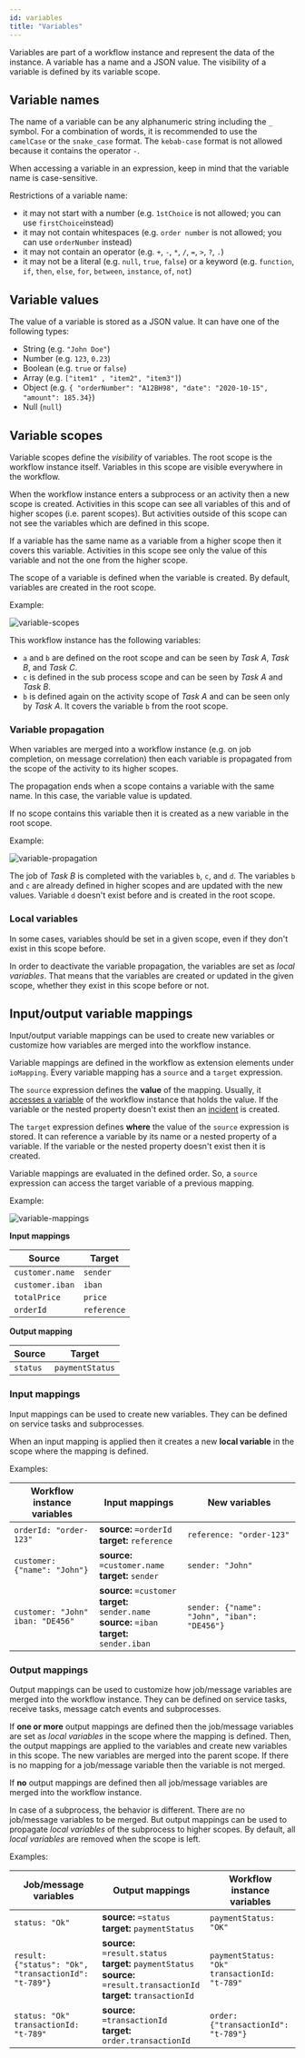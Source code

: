 ```yaml
---
id: variables
title: "Variables"
---
```


Variables are part of a workflow instance and represent the data of the instance. A variable has a name and a JSON value. The visibility of a variable is defined by its variable scope.

## Variable names

The name of a variable can be any alphanumeric string including the `_` symbol. For a combination of words, it is recommended to use the `camelCase` or the `snake_case` format. The `kebab-case` format is not allowed because it contains the operator `-`.

When accessing a variable in an expression, keep in mind that the variable name is case-sensitive.

Restrictions of a variable name:

- it may not start with a number (e.g. `1stChoice` is not allowed; you can use `firstChoice`instead)
- it may not contain whitespaces (e.g. `order number` is not allowed; you can use `orderNumber` instead)
- it may not contain an operator (e.g. `+`, `-`, `*`, `/`, `=`, `>`, `?`, `.`)
- it may not be a literal (e.g. `null`, `true`, `false`) or a keyword (e.g. `function`, `if`, `then`, `else`, `for`, `between`, `instance`, `of`, `not`)

## Variable values

The value of a variable is stored as a JSON value. It can have one of the following types:

- String (e.g. `"John Doe"`)
- Number (e.g. `123`, `0.23`)
- Boolean (e.g. `true` or `false`)
- Array (e.g. `["item1" , "item2", "item3"]`)
- Object (e.g. `{ "orderNumber": "A12BH98", "date": "2020-10-15", "amount": 185.34}`)
- Null (`null`)

## Variable scopes

Variable scopes define the _visibility_ of variables. The root scope is the workflow instance itself. Variables in this scope are visible everywhere in the workflow.

When the workflow instance enters a subprocess or an activity then a new scope is created. Activities in this scope can see all variables of this and of higher scopes (i.e. parent scopes). But activities outside of this scope can not see the variables which are defined in this scope.

If a variable has the same name as a variable from a higher scope then it covers this variable. Activities in this scope see only the value of this variable and not the one from the higher scope.

The scope of a variable is defined when the variable is created. By default, variables are created in the root scope.

Example:

![variable-scopes](assets/variable-scopes.png)

This workflow instance has the following variables:

- `a` and `b` are defined on the root scope and can be seen by _Task A_, _Task B_, and _Task C_.
- `c` is defined in the sub process scope and can be seen by _Task A_ and _Task B_.
- `b` is defined again on the activity scope of _Task A_ and can be seen only by _Task A_. It covers the variable `b` from the root scope.

### Variable propagation

When variables are merged into a workflow instance (e.g. on job completion, on message correlation) then each variable is propagated from the scope of the activity to its higher scopes.

The propagation ends when a scope contains a variable with the same name. In this case, the variable value is updated.

If no scope contains this variable then it is created as a new variable in the root scope.

Example:

![variable-propagation](assets/variable-propagation.png)

The job of _Task B_ is completed with the variables `b`, `c`, and `d`. The variables `b` and `c` are already defined in higher scopes and are updated with the new values. Variable `d` doesn't exist before and is created in the root scope.

### Local variables

In some cases, variables should be set in a given scope, even if they don't exist in this scope before.

In order to deactivate the variable propagation, the variables are set as _local variables_. That means that the variables are created or updated in the given scope, whether they exist in this scope before or not.

## Input/output variable mappings

Input/output variable mappings can be used to create new variables or customize how variables are merged into the workflow instance.

Variable mappings are defined in the workflow as extension elements under `ioMapping`. Every variable mapping has a `source` and a `target` expression.

The `source` expression defines the **value** of the mapping. Usually, it [accesses a variable](expressions.md#access-variables) of the workflow instance that holds the value. If the variable or the nested property doesn't exist then an [incident](incidents.md) is created.

The `target` expression defines **where** the value of the `source` expression is stored. It can reference a variable by its name or a nested property of a variable. If the variable or the nested property doesn't exist then it is created.

Variable mappings are evaluated in the defined order. So, a `source` expression can access the target variable of a previous mapping.

Example:

![variable-mappings](assets/variable-mappings.png)

**Input mappings**

| Source          | Target      |
| --------------- | ----------- |
| `customer.name` | `sender`    |
| `customer.iban` | `iban`      |
| `totalPrice`    | `price`     |
| `orderId`       | `reference` |

**Output mapping**

| Source   | Target          |
| -------- | --------------- |
| `status` | `paymentStatus` |

### Input mappings

Input mappings can be used to create new variables. They can be defined on service tasks and subprocesses.

When an input mapping is applied then it creates a new **local variable** in the scope where the mapping is defined.

Examples:

| Workflow instance variables            | Input mappings                                                                                               | New variables                               |
| -------------------------------------- | ------------------------------------------------------------------------------------------------------------ | ------------------------------------------- |
| `orderId: "order-123"`                 | **source:** `=orderId`<br/> **target:** `reference`                                                          | `reference: "order-123"`                    |
| `customer:{"name": "John"}`            | **source:** `=customer.name`<br/>**target:** `sender`                                                        | `sender: "John"`                            |
| `customer: "John"`<br/>`iban: "DE456"` | **source:** `=customer`<br/> **target:** `sender.name`<br/>**source:** `=iban`<br/>**target:** `sender.iban` | `sender: {"name": "John", "iban": "DE456"}` |

### Output mappings

Output mappings can be used to customize how job/message variables are merged into the workflow instance. They can be defined on service tasks, receive tasks, message catch events and subprocesses.

If **one or more** output mappings are defined then the job/message variables are set as _local variables_ in the scope where the mapping is defined. Then, the output mappings are applied to the variables and create new variables in this scope. The new variables are merged into the parent scope. If there is no mapping for a job/message variable then the variable is not merged.

If **no** output mappings are defined then all job/message variables are merged into the workflow instance.

In case of a subprocess, the behavior is different. There are no job/message variables to be merged. But output mappings can be used to propagate _local variables_ of the subprocess to higher scopes. By default, all _local variables_ are removed when the scope is left.

Examples:

| Job/message variables                                | Output mappings                                                                                                                      | Workflow instance variables                        |
| ---------------------------------------------------- | ------------------------------------------------------------------------------------------------------------------------------------ | -------------------------------------------------- |
| `status: "Ok"`                                       | **source:** `=status`<br/>**target:** `paymentStatus`                                                                                | `paymentStatus: "OK"`                              |
| `result: {"status": "Ok", "transactionId": "t-789"}` | **source:** `=result.status`<br/>**target:** `paymentStatus`<br/>**source:** `=result.transactionId`<br/>**target:** `transactionId` | `paymentStatus: "Ok"`<br/>`transactionId: "t-789"` |
| `status: "Ok"`<br/>`transactionId: "t-789"`          | **source:** `=transactionId`<br/>**target:** `order.transactionId`                                                                   | `order: {"transactionId": "t-789"}`                |
